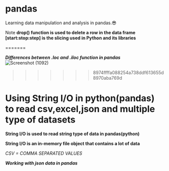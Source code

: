 # pandas
Learning data manipulation and analysis in pandas.😎

Note
**drop() function is used to delete a row in the data frame**
**[start:stop:step] is the slicing used in Python and its libraries**



=======

***Differences between .loc and .iloc function in pandas***
![Screenshot (1092)](https://github.com/user-attachments/assets/32f821c9-42ce-4653-ba14-4a206e46e0c4)
>>>>>>> 8974ffffa088254a738ddf613655d8970aba769d

# Using String I/O in python(pandas) to read csv,excel,json and multiple type of datasets

**String I/O is used to read string type of data in pandas(python)**

**String I/O is an in-memory file object that contains a lot of data**

*CSV = COMMA SEPARATED VALUES*

***Working with json data in pandas***


